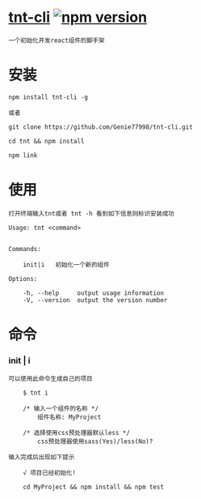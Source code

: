 # [tnt-cli](https://github.com/Genie77998/tnt-cli.git) [![npm version](https://img.shields.io/npm/v/tnt-cli.svg?style=flat)](https://www.npmjs.com/package/tnt-cli)
    一个初始化开发react组件的脚手架

# 安装
    npm install tnt-cli -g

    或者

    git clone https://github.com/Genie77998/tnt-cli.git

    cd tnt && npm install

    npm link

# 使用

    打开终端输入tnt或者 tnt -h 看到如下信息则标识安装成功

    Usage: tnt <command>


    Commands:

        init|i   初始化一个新的组件

    Options:

        -h, --help     output usage information
        -V, --version  output the version number

# 命令
    
### init | i

    可以使用此命令生成自己的项目
        
        $ tnt i

        /* 输入一个组件的名称 */
            组件名称: MyProject
            
        /* 选择使用css预处理器默认less */
            css预处理器使用sass(Yes)/less(No)?

    输入完成后出现如下提示

        √ 项目已经初始化!

        cd MyProject && npm install && npm test
